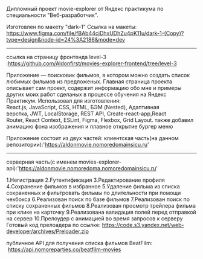 Дипломный проект movie-explorer  от Яндекс практикума по специальности "Веб-разработчик".


Изготовлен по макету "dark-1" 
Ccылка на макеты:
https://www.figma.com/file/fBAb44cjDhxUDhZu4pK11u/dark-1-(Copy)?type=design&node-id=24%3A2186&mode=dev
**************************************************************
ссылка на страницу фронтенда level-3 :https://github.com/Aldonfirst/movies-explorer-frontend/tree/level-3

Приложение — поисковик фильмов, в котором можно создать список любимых фильмов из предложеных.
Главная страница  проекта описывает сам проект, содержит информацию обо мне и примеры других моих работ 
сделаных в процессе обучения на Яндекс Практикум.
    Использовал для изготовления:
    React.js, JavaScript, CSS, HTML, БЭМ (Nested),
    Адаптивная верстка, JWT, LocalStorage, REST API,
    Create-react-app,React Router, React Context,
    ESLint, Figma, Flexbox, Grid Layout.
    также добавил анимацию фона изображения и плавное открытие бургер меню

Приложение состоит из двух частей:
клиентская часть(на данном репозитории):'https://aldonmovie.nomoredomainsicu.ru'

*******************************************************************************************************
серверная часть(с именем movies-explorer-api):'https://aldonmovie.nomoredoma.nomoredomainsicu.ru'

1.Hегистрация
2.Fутентификация
3.Редактирование профиля
4.Cохранение фильмов в избранное
5.Удаление фильма из списка сохраненных и фильтровать фильмы по длительности при помощи чекбокса
6.Реализован поиск по базе фильмов
7.Реализован поиск по списку сохраненных фильмов
8.Реализован просмотр трейлера фильма при клике на карточку 
9.Реализована валидация полей перед отправкой на сервер
10.Прелоудер с анимацией во время запросов к серверу
 Готовый код прелоадера по ссылке:
 https://code.s3.yandex.net/web-developer/archives/Preloader.zip

публичное API для получения списка фильмов BeatFilm:
 https://api.nomoreparties.co/beatfilm-movies
